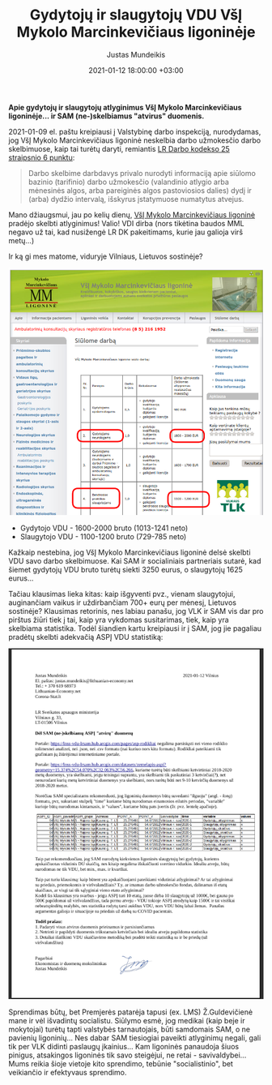 ﻿---
title: Gydytojų ir slaugytojų VDU VšĮ Mykolo Marcinkevičiaus ligoninėje
date: 2021-01-12 18:00:00 +03:00
author: Justas Mundeikis
layout: post
comments: true
citation: true
image:  /assets/2021/01/12/MML_VDU_ban.png
thumbnail: /assets/2021/01/12/thumb.MML_VDU_ban.png
categories:
  - Sveikatos apsauga
tags:
  - Atlyginimai
  - Medikai
  - Atviri duomenys
---

**Apie gydytojų ir slaugytojų atlyginimus VšĮ Mykolo Marcinkevičiaus ligoninėje... ir SAM (ne-)skelbiamus "atvirus" duomenis.**<!--more-->

2021-01-09 el. paštu kreipiausi į Valstybinę darbo inspekciją, nurodydamas, jog VšĮ Mykolo Marcinkevičiaus ligoninė neskelbia darbo užmokesčio darbo skelbimuose, kaip tai turėtų daryti, remiantis [LR Darbo kodekso 25 straipsnio 6 punktu](https://e-seimas.lrs.lt/portal/legalAct/lt/TAD/10c6bfd07bd511e6a0f68fd135e6f40c/asr):

> Darbo skelbime darbdavys privalo nurodyti informaciją apie siūlomo bazinio (tarifinio) darbo užmokesčio (valandinio atlygio arba mėnesinės algos, arba pareiginės algos pastoviosios dalies) dydį ir (arba) dydžio intervalą, išskyrus įstatymuose numatytus atvejus.

Mano džiaugsmui, jau po kelių dienų, [VšĮ Mykolo Marcinkevičiaus ligoninė](https://www.mmligonine.lt/pages/siulome-darba.php) pradėjo skelbti atlyginimus! Valio! VDI dirba (nors tikėtina baudos MML negavo už tai, kad nusižengė LR DK pakeitimams, kurie jau galioja virš metų...)

Ir ką gi mes matome, viduryje Vilniaus, Lietuvos sostinėje?

![](/assets/2021/01/12/MML_VDU.png)

* Gydytojo VDU - 1600-2000 bruto (1013-1241 neto)
* Slaugytojo VDU - 1100-1200 bruto (729-785 neto)

Kažkaip nestebina, jog VšĮ Mykolo Marcinkevičiaus ligoninė delsė skelbti VDU savo darbo skelbimuose. Kai SAM ir socialiniais partneriais sutarė, kad šiemet gydytojų VDU bruto turėtų siekti 3250 eurus, o slaugytojų 1625 eurus...

Tačiau klausimas lieka kitas: kaip išgyventi pvz., vienam slaugytojui, auginančiam vaikus ir uždirbančiam 700+ eurų per mėnesį, Lietuvos sostinėje? Klausimas retorinis, nes labiau panašu, jog VLK ir SAM vis dar pro pirštus žiūri tiek į tai, kaip yra vykdomas susitarimas, tiek, kaip yra skelbiama statistika. Todėl šiandien kartu kreipiausi ir į SAM, jog jie pagaliau pradėtų skelbti adekvačią ASPĮ VDU statistiką:

![](/assets/2021/01/12/raštas_SAM_dėl_duomenų_VDU_gydytojų_slaugytojų_ASPI_rodikliai.png)


Sprendimas būtų, bet Premjerės patarėja tapusi (ex. LMS) Ž.Guldevičienė mane ir vėl išvadintų socialistu. Siūlymo esmė, jog medikai (kaip beje ir mokytojai) turėtų tapti valstybės tarnautojais, būti samdomais SAM, o ne pavienių ligoninių... Nes dabar SAM tiesiogiai paveikti atlyginimų negali, gali tik per VLK didinti paslaugų įkainius... Kam ligoninės panaudoja šiuos pinigus, atsakingos ligoninės tik savo steigėjui, ne retai - savivaldybei...
Mums reikia šioje vietoje kito sprendimo, tebūnie "socialistinio", bet veikiančio ir efektyvaus sprendimo.
